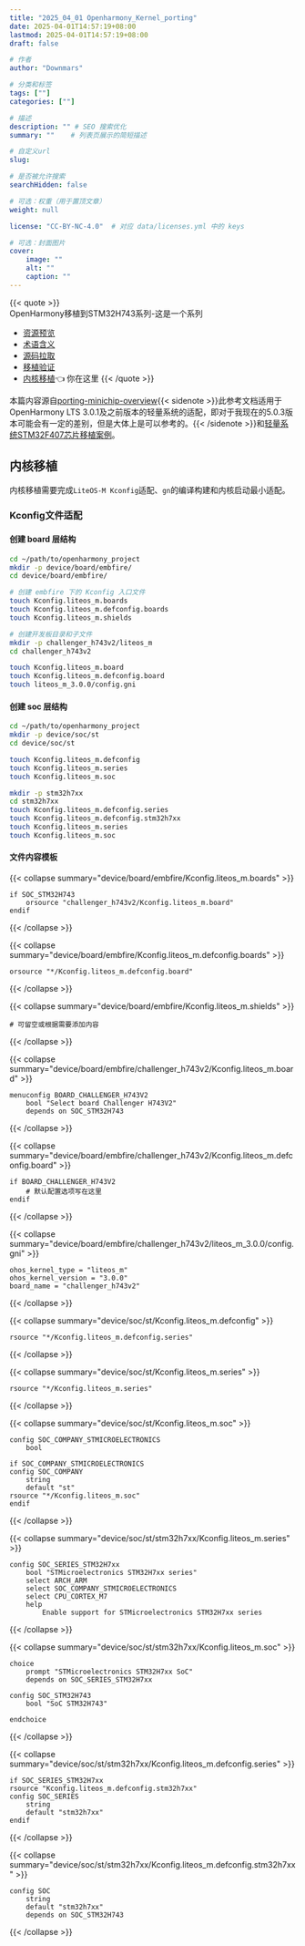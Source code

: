 ```yaml
---
title: "2025_04_01 Openharmony_Kernel_porting"
date: 2025-04-01T14:57:19+08:00
lastmod: 2025-04-01T14:57:19+08:00
draft: false

# 作者
author: "Downmars"

# 分类和标签
tags: [""]
categories: [""]

# 描述
description: "" # SEO 搜索优化
summary: ""    # 列表页展示的简短描述

# 自定义url
slug:

# 是否被允许搜索
searchHidden: false

# 可选：权重（用于置顶文章）
weight: null

license: "CC-BY-NC-4.0"  # 对应 data/licenses.yml 中的 keys

# 可选：封面图片
cover:
    image: ""
    alt: ""
    caption: ""
---
```


{{< quote >}}  
OpenHarmony移植到STM32H743系列-这是一个系列  
- [资源预览](../2025_03_19-openharmony_with_stm32h743)
- [术语含义](../2025_03_27-openharmony_glossary)
- [源码拉取](../2025_03_27-openharmony_source)
- [移植验证](../2025_03_27-openharmony_porting_minichip_overview)
- [内核移植](../2025_04_01-openharmony_kernel_porting):point_left: 你在这里
{{< /quote >}}

本篇内容源自[porting-minichip-overview](https://gitee.com/openharmony/docs/blob/master/zh-cn/device-dev/porting/porting-minichip-overview.md){{< sidenote >}}此参考文档适用于OpenHarmony LTS 3.0.1及之前版本的轻量系统的适配，即对于我现在的5.0.3版本可能会有一定的差别，但是大体上是可以参考的。{{< /sidenote >}}和[轻量系统STM32F407芯片移植案例](https://gitee.com/openharmony/docs/blob/master/zh-cn/device-dev/porting/porting-stm32f407-on-minisystem-eth.md)。

## 内核移植  
内核移植需要完成`LiteOS-M Kconfig`适配、`gn`的编译构建和内核启动最小适配。  
### Kconfig文件适配  
#### 创建 board 层结构  
```bash  
cd ~/path/to/openharmony_project
mkdir -p device/board/embfire/
cd device/board/embfire/

# 创建 embfire 下的 Kconfig 入口文件
touch Kconfig.liteos_m.boards
touch Kconfig.liteos_m.defconfig.boards
touch Kconfig.liteos_m.shields

# 创建开发板目录和子文件
mkdir -p challenger_h743v2/liteos_m
cd challenger_h743v2

touch Kconfig.liteos_m.board
touch Kconfig.liteos_m.defconfig.board
touch liteos_m_3.0.0/config.gni
```
#### 创建 soc 层结构  
```bash  
cd ~/path/to/openharmony_project
mkdir -p device/soc/st
cd device/soc/st

touch Kconfig.liteos_m.defconfig
touch Kconfig.liteos_m.series
touch Kconfig.liteos_m.soc

mkdir -p stm32h7xx
cd stm32h7xx
touch Kconfig.liteos_m.defconfig.series
touch Kconfig.liteos_m.defconfig.stm32h7xx
touch Kconfig.liteos_m.series
touch Kconfig.liteos_m.soc
```
#### 文件内容模板  

{{< collapse summary="device/board/embfire/Kconfig.liteos_m.boards" >}}
```kconfig
if SOC_STM32H743
    orsource "challenger_h743v2/Kconfig.liteos_m.board"
endif
```
{{< /collapse >}}

{{< collapse summary="device/board/embfire/Kconfig.liteos_m.defconfig.boards" >}}
```kconfig
orsource "*/Kconfig.liteos_m.defconfig.board"
```
{{< /collapse >}}

{{< collapse summary="device/board/embfire/Kconfig.liteos_m.shields" >}}
```kconfig
# 可留空或根据需要添加内容
```
{{< /collapse >}}

{{< collapse summary="device/board/embfire/challenger_h743v2/Kconfig.liteos_m.board" >}}
```kconfig
menuconfig BOARD_CHALLENGER_H743V2
    bool "Select board Challenger H743V2"
    depends on SOC_STM32H743
```
{{< /collapse >}}

{{< collapse summary="device/board/embfire/challenger_h743v2/Kconfig.liteos_m.defconfig.board" >}}
```kconfig
if BOARD_CHALLENGER_H743V2
    # 默认配置选项写在这里
endif
```
{{< /collapse >}}

{{< collapse summary="device/board/embfire/challenger_h743v2/liteos_m_3.0.0/config.gni" >}}
```gn
ohos_kernel_type = "liteos_m"
ohos_kernel_version = "3.0.0"
board_name = "challenger_h743v2"
```
{{< /collapse >}}

{{< collapse summary="device/soc/st/Kconfig.liteos_m.defconfig" >}}
```kconfig
rsource "*/Kconfig.liteos_m.defconfig.series"
```
{{< /collapse >}}

{{< collapse summary="device/soc/st/Kconfig.liteos_m.series" >}}
```kconfig
rsource "*/Kconfig.liteos_m.series"
```
{{< /collapse >}}

{{< collapse summary="device/soc/st/Kconfig.liteos_m.soc" >}}
```kconfig
config SOC_COMPANY_STMICROELECTRONICS
    bool

if SOC_COMPANY_STMICROELECTRONICS
config SOC_COMPANY
    string
    default "st"
rsource "*/Kconfig.liteos_m.soc"
endif
```
{{< /collapse >}}

{{< collapse summary="device/soc/st/stm32h7xx/Kconfig.liteos_m.series" >}}
```kconfig
config SOC_SERIES_STM32H7xx
    bool "STMicroelectronics STM32H7xx series"
    select ARCH_ARM
    select SOC_COMPANY_STMICROELECTRONICS
    select CPU_CORTEX_M7
    help
        Enable support for STMicroelectronics STM32H7xx series
```
{{< /collapse >}}

{{< collapse summary="device/soc/st/stm32h7xx/Kconfig.liteos_m.soc" >}}
```kconfig
choice
    prompt "STMicroelectronics STM32H7xx SoC"
    depends on SOC_SERIES_STM32H7xx

config SOC_STM32H743
    bool "SoC STM32H743"

endchoice
```
{{< /collapse >}}


{{< collapse summary="device/soc/st/stm32h7xx/Kconfig.liteos_m.defconfig.series" >}}
```kconfig
if SOC_SERIES_STM32H7xx
rsource "Kconfig.liteos_m.defconfig.stm32h7xx"
config SOC_SERIES
    string
    default "stm32h7xx"
endif
```
{{< /collapse >}}

{{< collapse summary="device/soc/st/stm32h7xx/Kconfig.liteos_m.defconfig.stm32h7xx" >}}
```kconfig
config SOC
    string
    default "stm32h7xx"
    depends on SOC_STM32H743
```
{{< /collapse >}}

